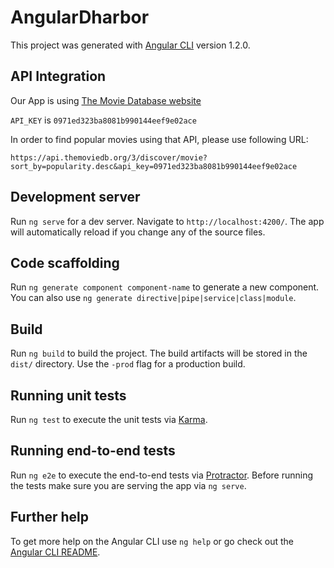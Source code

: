 # AngularDharbor

This project was generated with [Angular CLI](https://github.com/angular/angular-cli) version 1.2.0.

## API Integration
Our App is using [The Movie Database website](https://www.themoviedb.org/documentation/api/discover)

`API_KEY` is `0971ed323ba8081b990144eef9e02ace`

In order to find popular movies using that API, please use following URL:

```
https://api.themoviedb.org/3/discover/movie?sort_by=popularity.desc&api_key=0971ed323ba8081b990144eef9e02ace
```

## Development server

Run `ng serve` for a dev server. Navigate to `http://localhost:4200/`. The app will automatically reload if you change any of the source files.

## Code scaffolding

Run `ng generate component component-name` to generate a new component. You can also use `ng generate directive|pipe|service|class|module`.

## Build

Run `ng build` to build the project. The build artifacts will be stored in the `dist/` directory. Use the `-prod` flag for a production build.

## Running unit tests

Run `ng test` to execute the unit tests via [Karma](https://karma-runner.github.io).

## Running end-to-end tests

Run `ng e2e` to execute the end-to-end tests via [Protractor](http://www.protractortest.org/).
Before running the tests make sure you are serving the app via `ng serve`.

## Further help

To get more help on the Angular CLI use `ng help` or go check out the [Angular CLI README](https://github.com/angular/angular-cli/blob/master/README.md).
